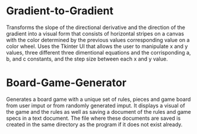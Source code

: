 # Gradient-to-Gradient
Transforms the slope of the directional derivative and the direction of the gradient into a visual form that consists of horizontal stripes on a canvas with the color determined by the previous values corresponding value on a color wheel. Uses the Tkinter UI that allows the user to manipulate x and y values, three different three dimentional equations and the corrisponding a, b, and c constants, and the step size between each x and y value.

# Board-Game-Generator
Generates a board game with a unique set of rules, pieces and game board from user imput or from randomly generated imput. It displays a visual of the game and the rules as well as saving a document of the rules and game specs in a text document. The file where these documents are saved is created in the same directory as the program if it does not exist already.
